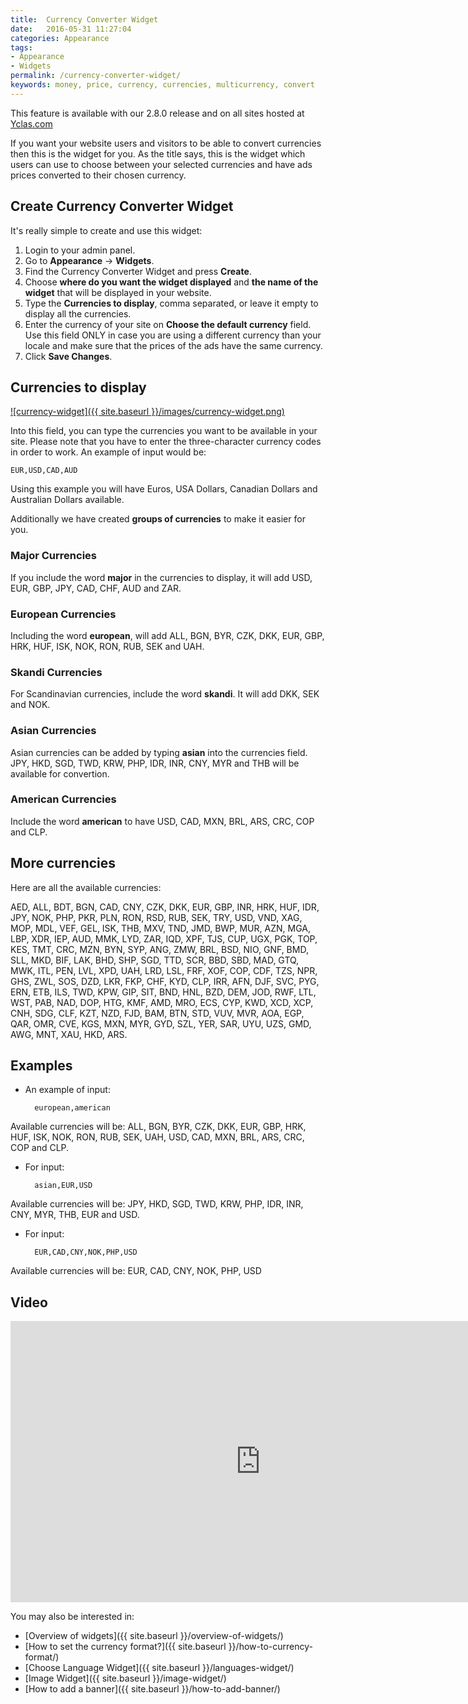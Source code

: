 ```yaml
---
title:  Currency Converter Widget
date:   2016-05-31 11:27:04
categories: Appearance
tags: 
- Appearance
- Widgets
permalink: /currency-converter-widget/
keywords: money, price, currency, currencies, multicurrency, convert
---
```

<div class="alert alert-warning">
<strong><i class="glyphicon glyphicon-warning-sign"></i> </strong> This feature is available with our 2.8.0 release and on all sites hosted at <a href="https://yclas.com/">Yclas.com</a> 
</div>

If you want your website users and visitors to be able to convert currencies then this is the widget for you. As the title says, this is the widget which users can use to choose between your selected currencies and have ads prices converted to their chosen currency.

## Create Currency Converter Widget

It's really simple to create and use this widget:

1. Login to your admin panel.
2. Go to **Appearance** -> **Widgets**.
3. Find the Currency Converter Widget and press **Create**.
4. Choose **where do you want the widget displayed** and **the name of the widget** that will be displayed in your website.
5. Type the **Currencies to display**, comma separated, or leave it empty to display all the currencies.
6. Enter the currency of your site on **Choose the default currency** field. Use this field ONLY in case you are using a different currency than your locale and make sure that the prices of the ads have the same currency. 
7. Click **Save Changes**.

## Currencies to display

<a href="{{ site.baseurl }}/images/currency-widget.png" class="thumbnail gallery-item" data-gallery>
![currency-widget]({{ site.baseurl }}/images/currency-widget.png)
</a>

Into this field, you can type the currencies you want to be available in your site. Please note that you have to enter the three-character currency codes in order to work. An example of input would be:

    EUR,USD,CAD,AUD

Using this example you will have Euros, USA Dollars, Canadian Dollars and Australian Dollars available.

Additionally we have created **groups of currencies** to make it easier for you.

### Major Currencies

If you include the word **major** in the currencies to display, it will add USD, EUR, GBP, JPY, CAD, CHF, AUD and ZAR.

### European Currencies

Including the word **european**, will add ALL, BGN, BYR, CZK, DKK, EUR, GBP, HRK, HUF, ISK, NOK, RON, RUB, SEK and UAH.

### Skandi Currencies

For Scandinavian currencies, include the word **skandi**. It will add DKK, SEK and NOK.

### Asian Currencies

Asian currencies can be added by typing **asian** into the currencies field. JPY, HKD, SGD, TWD, KRW, PHP, IDR, INR, CNY, MYR and THB will be available for convertion.

### American Currencies

Include the word **american** to have USD, CAD, MXN, BRL, ARS, CRC, COP and CLP.

## More currencies

Here are all the available currencies:

AED, ALL, BDT, BGN, CAD, CNY, CZK, DKK, EUR, GBP, INR, HRK, HUF, IDR, JPY, NOK, PHP, PKR, PLN, RON, RSD, RUB, SEK, TRY, USD, VND, XAG, MOP, MDL, VEF, GEL, ISK, THB, MXV, TND, JMD, BWP, MUR, AZN, MGA, LBP, XDR, IEP, AUD, MMK, LYD, ZAR, IQD, XPF, TJS, CUP, UGX, PGK, TOP, KES, TMT, CRC, MZN, BYN, SYP, ANG, ZMW, BRL, BSD, NIO, GNF, BMD, SLL, MKD, BIF, LAK, BHD, SHP, SGD, TTD, SCR, BBD, SBD, MAD, GTQ, MWK, ITL, PEN, LVL, XPD, UAH, LRD, LSL, FRF, XOF, COP, CDF, TZS, NPR, GHS, ZWL, SOS, DZD, LKR, FKP, CHF, KYD, CLP, IRR, AFN, DJF, SVC, PYG, ERN, ETB, ILS, TWD, KPW, GIP, SIT, BND, HNL, BZD, DEM, JOD, RWF, LTL, WST, PAB, NAD, DOP, HTG, KMF, AMD, MRO, ECS, CYP, KWD, XCD, XCP, CNH, SDG, CLF, KZT, NZD, FJD, BAM, BTN, STD, VUV, MVR, AOA, EGP, QAR, OMR, CVE, KGS, MXN, MYR, GYD, SZL, YER, SAR, UYU, UZS, GMD, AWG, MNT, XAU, HKD, ARS.


## Examples

- An example of input:

        european,american

Available currencies will be: ALL, BGN, BYR, CZK, DKK, EUR, GBP, HRK, HUF, ISK, NOK, RON, RUB, SEK, UAH, USD, CAD, MXN, BRL, ARS, CRC, COP and CLP.

- For input:

        asian,EUR,USD

Available currencies will be: JPY, HKD, SGD, TWD, KRW, PHP, IDR, INR, CNY, MYR, THB, EUR and USD.

- For input:

        EUR,CAD,CNY,NOK,PHP,USD
	
Available currencies will be: EUR, CAD, CNY, NOK, PHP, USD

## Video

<iframe width="800" height="450" src="https://www.youtube.com/embed/dikb_c5TpcQ" frameborder="0" allowfullscreen></iframe>

<br>

You may also be interested in:

* [Overview of widgets]({{ site.baseurl }}/overview-of-widgets/)
* [How to set the currency format?]({{ site.baseurl }}/how-to-currency-format/)
* [Choose Language Widget]({{ site.baseurl }}/languages-widget/)
* [Image Widget]({{ site.baseurl }}/image-widget/)
* [How to add a banner]({{ site.baseurl }}/how-to-add-banner/)